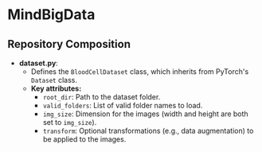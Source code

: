 # MindBigData

## Repository Composition

- **dataset.py**:
  - Defines the `BloodCellDataset` class, which inherits from PyTorch's `Dataset` class.
  - **Key attributes:**
    - `root_dir`: Path to the dataset folder.
    - `valid_folders`: List of valid folder names to load.
    - `img_size`: Dimension for the images (width and height are both set to `img_size`).
    - `transform`: Optional transformations (e.g., data augmentation) to be applied to the images.
